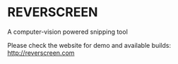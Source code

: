 REVERSCREEN
===========

A computer-vision powered snipping tool

Please check the website for demo and available builds: http://reverscreen.com

 
